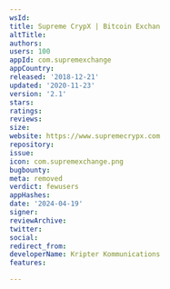 ```yaml
---
wsId: 
title: Supreme CrypX | Bitcoin Exchan
altTitle: 
authors: 
users: 100
appId: com.supremexchange
appCountry: 
released: '2018-12-21'
updated: '2020-11-23'
version: '2.1'
stars: 
ratings: 
reviews: 
size: 
website: https://www.supremecrypx.com
repository: 
issue: 
icon: com.supremexchange.png
bugbounty: 
meta: removed
verdict: fewusers
appHashes: 
date: '2024-04-19'
signer: 
reviewArchive: 
twitter: 
social: 
redirect_from: 
developerName: Kripter Kommunications
features: 

---
```


